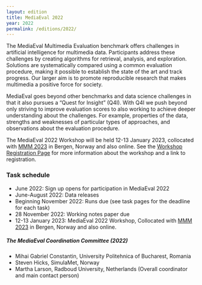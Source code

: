 ```yaml
---
layout: edition
title: MediaEval 2022
year: 2022
permalink: /editions/2022/
---
```


The MediaEval Multimedia Evaluation benchmark offers challenges in artificial intelligence for multimedia data. Participants address these challenges by creating algorithms for retrieval, analysis, and exploration. Solutions are systematically compared using a common evaluation procedure, making it possible to establish the state of the art and track progress. Our larger aim is to promote reproducible research that makes multimedia a positive force for society. 

MediaEval goes beyond other benchmarks and data science challenges in that it also pursues a “Quest for Insight” (Q4I). With Q4I we push beyond only striving to improve evaluation scores to also working to achieve deeper understanding about the challenges. For example, properties of the data,  strengths and weaknesses of particular types of approaches, and observations about the evaluation procedure.

The MediaEval 2022 Workshop will be held 12-13 January 2023, collocated with [MMM 2023](https://www.mmm2023.no) in Bergen, Norway and also online. See the [Workshop Registration Page](https://multimediaeval.github.io/2022/11/16/workshop-registration.html) for more information about the workshop and a link to registration.

<!--Signup for MediaEval 2022 is now open via the [MediaEval 2022 registration form](https://forms.gle/JcKoa5ycxR2KEiTJ7)--> 

<!--Once you are signed up, fill out and return the [MediaEval 2022 usage agreement](https://multimediaeval.github.io/editions/2022/docs/MediaEval2022_UsageAgreement.pdf) to the email address given at the bottom of the first page.--> 

<!--The [call for proposals](https://multimediaeval.github.io/) for tasks to run in the 2022 benchmarking season will close on 14 April.-->

### Task schedule

* June 2022: Sign up opens for participation in MediaEval 2022 
* June-August 2022: Data releases 
* Beginning November 2022: Runs due (see task pages for the deadline for each task)
* 28 November 2022: Working notes paper due
* 12-13 January 2023: MediaEval 2022 Workshop, Collocated with [MMM 2023](https://www.mmm2023.no) in Bergen, Norway and also online.

##### The MediaEval Coordination Committee (2022)
* Mihai Gabriel Constantin, University Politehnica of Bucharest, Romania
* Steven Hicks, SimulaMet, Norway
* Martha Larson, Radboud University, Netherlands (Overall coordinator and main contact person)

<!-- ### Task Pre-Announcement

This is a partial list of tasks that MediaEval 2022 will offer. Keep your eye on this page for the list to grow and descriptions to be added soon.

* DisasterMM: Multimedia Analysis of Disaster-Related Social Media Data
* Emotional Mario: A Game Analytics Challenge
* FakeNews: Fake News Detection
* Medico: Medical Multimedia Task: Transparent Tracking of Spermatozoa
* Musti: Multimodal Understanding of Smells in Texts and Images
* NewsImages: Relating news articles and images
* NjordVid: Fishing Trawler Video Analytics Task
* Memorability: Predicting Video Memorability
* Sports Video: Fine Grained Action Detection and Classification of Table Tennis Strokes from videos
* SwimTrack: Swimmers and Stroke Rate Detection in Elite Race Videos
* Urban Air: Urban Life and Air Pollution
-->
